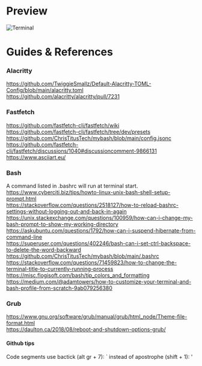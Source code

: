 # Preview

![Terminal](https://github.com/user-attachments/assets/b1aee0cb-02e9-4115-a4c5-9ba48f5b9573)

# Guides & References

### Alacritty <br />
https://github.com/TwiggieSmallz/Default-Alacritty-TOML-Config/blob/main/alacritty.toml <br />
https://github.com/alacritty/alacritty/pull/7231 <br />

### Fastfetch <br />
https://github.com/fastfetch-cli/fastfetch/wiki <br />
https://github.com/fastfetch-cli/fastfetch/tree/dev/presets <br />
https://github.com/ChrisTitusTech/mybash/blob/main/config.jsonc <br />
https://github.com/fastfetch-cli/fastfetch/discussions/1040#discussioncomment-9866131 <br />
https://www.asciiart.eu/ <br />

### Bash <br />
A command listed in .bashrc will run at terminal start. <br />
https://www.cyberciti.biz/tips/howto-linux-unix-bash-shell-setup-prompt.html <br />
https://stackoverflow.com/questions/2518127/how-to-reload-bashrc-settings-without-logging-out-and-back-in-again <br />
https://unix.stackexchange.com/questions/100959/how-can-i-change-my-bash-prompt-to-show-my-working-directory <br />
https://askubuntu.com/questions/1792/how-can-i-suspend-hibernate-from-command-line <br />
https://superuser.com/questions/402246/bash-can-i-set-ctrl-backspace-to-delete-the-word-backward <br />
https://github.com/ChrisTitusTech/mybash/blob/main/.bashrc <br />
https://stackoverflow.com/questions/71459823/how-to-change-the-terminal-title-to-currently-running-process <br />
https://misc.flogisoft.com/bash/tip_colors_and_formatting <br />
https://medium.com/@adamtowers/how-to-customize-your-terminal-and-bash-profile-from-scratch-9ab079256380 <br />


### Grub <br />
https://www.gnu.org/software/grub/manual/grub/html_node/Theme-file-format.html <br />
https://daulton.ca/2018/08/reboot-and-shutdown-options-grub/ <br />

#### Github tips<br />
Code segments use bactick (alt gr + 7): ` instead of apostrophe (shift + 1): ' <br />
